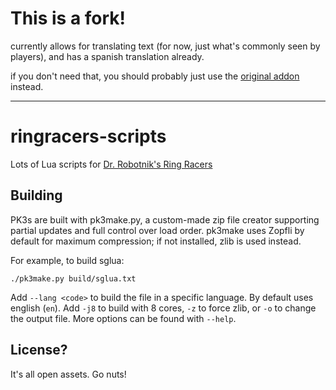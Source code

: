 # This is a fork!

currently allows for translating text (for now, just what's commonly seen by players), and has a spanish translation already.

if you don't need that, you should probably just use the [original addon](https://github.com/GenericHeroGuy/ringracers-scripts) instead.

---

# ringracers-scripts

Lots of Lua scripts for [Dr. Robotnik's Ring Racers](https://www.kartkrew.org/)

## Building

PK3s are built with pk3make.py, a custom-made zip file creator supporting partial updates and full control over load order.
pk3make uses Zopfli by default for maximum compression; if not installed, zlib is used instead.

For example, to build sglua:

`./pk3make.py build/sglua.txt`

Add `--lang <code>` to build the file in a specific language. By default uses english (`en`).
Add `-j8` to build with 8 cores, `-z` to force zlib, or `-o` to change the output file.
More options can be found with `--help`.

## License?

It's all open assets. Go nuts!
